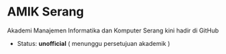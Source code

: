 # AMIK Serang
Akademi Manajemen Informatika dan Komputer Serang kini hadir di GitHub

- Status: **unofficial** ( menunggu persetujuan akademik )
